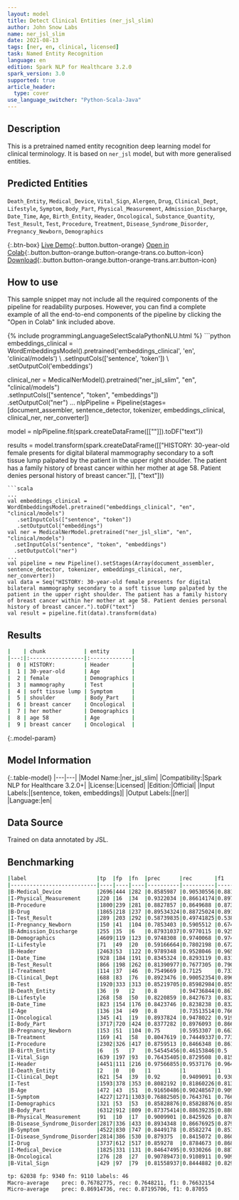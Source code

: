 ```yaml
---
layout: model
title: Detect Clinical Entities (ner_jsl_slim)
author: John Snow Labs
name: ner_jsl_slim
date: 2021-08-13
tags: [ner, en, clinical, licensed]
task: Named Entity Recognition
language: en
edition: Spark NLP for Healthcare 3.2.0
spark_version: 3.0
supported: true
article_header:
  type: cover
use_language_switcher: "Python-Scala-Java"
---
```


## Description

This is a pretrained named entity recognition deep learning model for clinical terminology. It is based on `ner_jsl` model, but with more generalised entities.

## Predicted Entities

`Death_Entity`, `Medical_Device`, `Vital_Sign`, `Alergen`, `Drug`, `Clinical_Dept`, `Lifestyle`, `Symptom`, `Body_Part`, `Physical_Measurement`, `Admission_Discharge`, `Date_Time`, `Age`, `Birth_Entity`, `Header`, `Oncological`, `Substance_Quantity`, `Test_Result`, `Test`, `Procedure`, `Treatment`, `Disease_Syndrome_Disorder`, `Pregnancy_Newborn`, `Demographics`

{:.btn-box}
[Live Demo](https://demo.johnsnowlabs.com/healthcare/NER_CLINICAL/){:.button.button-orange}
[Open in Colab](https://colab.research.google.com/github/JohnSnowLabs/spark-nlp-workshop/blob/master/tutorials/Certification_Trainings/Healthcare/1.Clinical_Named_Entity_Recognition_Model.ipynb){:.button.button-orange.button-orange-trans.co.button-icon}
[Download](https://s3.amazonaws.com/auxdata.johnsnowlabs.com/clinical/models/ner_jsl_slim_en_3.2.0_3.0_1628875762291.zip){:.button.button-orange.button-orange-trans.arr.button-icon}

## How to use

This sample snippet may not include all the required components of the pipeline for readability purposes. However, you can find a complete example of all the end-to-end components of the pipeline by clicking the "Open in Colab" link included above.




<div class="tabs-box" markdown="1">
{% include programmingLanguageSelectScalaPythonNLU.html %}
```python
embeddings_clinical = WordEmbeddingsModel().pretrained('embeddings_clinical', 'en', 'clinical/models') \
    .setInputCols(['sentence', 'token']) \
    .setOutputCol('embeddings')

clinical_ner = MedicalNerModel().pretrained("ner_jsl_slim", "en", "clinical/models") \
  .setInputCols(["sentence", "token", "embeddings"]) \
  .setOutputCol("ner")
...
nlpPipeline = Pipeline(stages=[document_assembler, sentence_detector, tokenizer, embeddings_clinical,  clinical_ner, ner_converter])

model = nlpPipeline.fit(spark.createDataFrame([[""]]).toDF("text"))

results = model.transform(spark.createDataFrame([["HISTORY: 30-year-old female presents for digital bilateral mammography secondary to a soft tissue lump palpated by the patient in the upper right shoulder. The patient has a family history of breast cancer within her mother at age 58. Patient denies personal history of breast cancer."]], ["text"]))
```
```scala
...
val embeddings_clinical = WordEmbeddingsModel.pretrained("embeddings_clinical", "en", "clinical/models")
   .setInputCols(["sentence", "token"])
   .setOutputCol("embeddings")
val ner = MedicalNerModel.pretrained("ner_jsl_slim", "en", "clinical/models") 
  .setInputCols("sentence", "token", "embeddings")
  .setOutputCol("ner")
...
val pipeline = new Pipeline().setStages(Array(document_assembler, sentence_detector, tokenizer, embeddings_clinical, ner, ner_converter))
val data = Seq("HISTORY: 30-year-old female presents for digital bilateral mammography secondary to a soft tissue lump palpated by the patient in the upper right shoulder. The patient has a family history of breast cancer within her mother at age 58. Patient denies personal history of breast cancer.").toDF("text")
val result = pipeline.fit(data).transform(data)
```
</div>

## Results

```bash
|    | chunk            | entity       |
|---:|:-----------------|:-------------|
|  0 | HISTORY:         | Header       |
|  1 | 30-year-old      | Age          |
|  2 | female           | Demographics |
|  3 | mammography      | Test         |
|  4 | soft tissue lump | Symptom      |
|  5 | shoulder         | Body_Part    |
|  6 | breast cancer    | Oncological  |
|  7 | her mother       | Demographics |
|  8 | age 58           | Age          |
|  9 | breast cancer    | Oncological  |

```

{:.model-param}
## Model Information

{:.table-model}
|---|---|
|Model Name:|ner_jsl_slim|
|Compatibility:|Spark NLP for Healthcare 3.2.0+|
|License:|Licensed|
|Edition:|Official|
|Input Labels:|[sentence, token, embeddings]|
|Output Labels:|[ner]|
|Language:|en|

## Data Source

Trained on data annotated by JSL.

## Benchmarking

```bash
|label                      |tp  |fp  |fn  |prec      |rec       |f1        |
|---------------------------|----|----|----|----------|----------|----------|
|B-Medical_Device           |2696|444 |282 |0.8585987 |0.90530556|0.88133377|
|I-Physical_Measurement     |220 |16  |34  |0.9322034 |0.86614174|0.8979592 |
|B-Procedure                |1800|239 |281 |0.8827857 |0.8649688 |0.8737864 |
|B-Drug                     |1865|218 |237 |0.89534324|0.88725024|0.8912784 |
|I-Test_Result              |289 |203 |292 |0.58739835|0.49741825|0.5386766 |
|I-Pregnancy_Newborn        |150 |41  |104 |0.7853403 |0.5905512 |0.6741573 |
|B-Admission_Discharge      |255 |35  |6   |0.87931037|0.9770115 |0.92558986|
|B-Demographics             |4609|119 |123 |0.9748308 |0.9740068 |0.97441864|
|I-Lifestyle                |71  |49  |20  |0.59166664|0.7802198 |0.67298573|
|B-Header                   |2463|53  |122 |0.9789348 |0.9528046 |0.965693  |
|I-Date_Time                |928 |184 |191 |0.8345324 |0.8293119 |0.83191395|
|B-Test_Result              |866 |198 |262 |0.81390977|0.7677305 |0.79014593|
|I-Treatment                |114 |37  |46  |0.7549669 |0.7125    |0.733119  |
|B-Clinical_Dept            |688 |83  |76  |0.8923476 |0.90052354|0.8964169 |
|B-Test                     |1920|333 |313 |0.85219705|0.85982984|0.8559965 |
|B-Death_Entity             |36  |9   |2   |0.8       |0.94736844|0.8674699 |
|B-Lifestyle                |268 |58  |50  |0.8220859 |0.8427673 |0.8322981 |
|B-Date_Time                |823 |154 |176 |0.8423746 |0.8238238 |0.83299595|
|I-Age                      |136 |34  |49  |0.8       |0.73513514|0.7661972 |
|I-Oncological              |345 |41  |19  |0.8937824 |0.9478022 |0.91999996|
|I-Body_Part                |3717|720 |424 |0.8377282 |0.8976093 |0.8666356 |
|B-Pregnancy_Newborn        |153 |51  |104 |0.75      |0.5953307 |0.6637744 |
|B-Treatment                |169 |41  |58  |0.8047619 |0.74449337|0.7734553 |
|I-Procedure                |2302|326 |417 |0.8759513 |0.8466348 |0.8610435 |
|B-Birth_Entity             |6   |5   |7   |0.54545456|0.46153846|0.5       |
|I-Vital_Sign               |639 |197 |93  |0.76435405|0.8729508 |0.815051  |
|I-Header                   |4451|111 |216 |0.97566855|0.9537176 |0.9645682 |
|I-Death_Entity             |2   |0   |0   |1         |1         |1         |
|I-Clinical_Dept            |621 |54  |39  |0.92      |0.9409091 |0.9303371 |
|I-Test                     |1593|378 |353 |0.8082192 |0.81860226|0.81337756|
|B-Age                      |472 |43  |51  |0.91650486|0.90248567|0.9094413 |
|I-Symptom                  |4227|1271|1303|0.76882505|0.7643761 |0.7665941 |
|I-Demographics             |321 |53  |53  |0.85828876|0.85828876|0.85828876|
|B-Body_Part                |6312|912 |809 |0.87375414|0.88639235|0.8800279 |
|B-Physical_Measurement     |91  |10  |17  |0.9009901 |0.8425926 |0.8708134 |
|B-Disease_Syndrome_Disorder|2817|336 |433 |0.8934348 |0.86676925|0.8799001 |
|B-Symptom                  |4522|830 |747 |0.8449178 |0.8582274 |0.8515206 |
|I-Disease_Syndrome_Disorder|2814|386 |530 |0.879375  |0.8415072 |0.86002445|
|I-Drug                     |3737|612 |517 |0.859278  |0.8784673 |0.8687667 |
|I-Medical_Device           |1825|331 |131 |0.84647495|0.9330266 |0.8876459 |
|B-Oncological              |276 |28  |27  |0.90789473|0.9108911 |0.9093904 |
|B-Vital_Sign               |429 |97  |79  |0.81558937|0.8444882 |0.8297872 |

tp: 62038 fp: 9340 fn: 9110 labels: 46
Macro-average	 prec: 0.76782775, rec: 0.7648211, f1: 0.76632154
Micro-average	 prec: 0.86914736, rec: 0.87195706, f1: 0.87055

```
